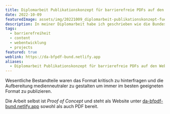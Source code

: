 ```yaml
---
title: Diplomarbeit Publikationskonzept für barrierefreie PDFs auf den Webseiten der Bundesbehörden
date: 2022-10-09
featuredImage: assets/img/20221009_diplomarbeit-publikationskonzept-fuer-barrierefreie-pdfs-auf-den-webseiten-der-bundesbehoerden_0.png
description: In meiner Diplomarbeit habe ich geschrieben wie die Bundesbehörden die Barrierefreiheit ihrer PDFs verbessern können.
tags:
  - barrierefreiheit
  - content
  - webentwicklung
  - projects
featured: true
weblink: https://da-bfpdf-bund.netlify.app
aliases:
  - Diplomarbeit Publikationskonzept für barrierefreie PDFs auf den Webseiten der Bundesbehörden
---
```

Wesentliche Bestandteile waren das Format kritisch zu hinterfragen und die Aufbereitung medienneutraler zu gestalten um immer im besten geeigneten Format zu publizieren.

Die Arbeit selbst ist _Proof of Concept_ und steht als Website unter [da-bfpdf-bund.netlify.app](https://da-bfpdf-bund.netlify.app/) sowohl als auch PDF bereit.

